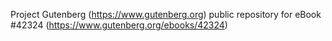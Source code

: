 Project Gutenberg (https://www.gutenberg.org) public repository for eBook #42324 (https://www.gutenberg.org/ebooks/42324)
